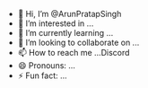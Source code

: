 - 👋 Hi, I’m @ArunPratapSingh
- 👀 I’m interested in ...
- 🌱 I’m currently learning ...
- 💞️ I’m looking to collaborate on ...
- 📫 How to reach me ...Discord
- 😄 Pronouns: ...
- ⚡ Fun fact: ...

<!---
ArunPratapSingh-IT/ArunPratapSingh-IT is a ✨ special ✨ repository because its `README.md` (this file) appears on your GitHub profile.
You can click the Preview link to take a look at your changes.
--->
